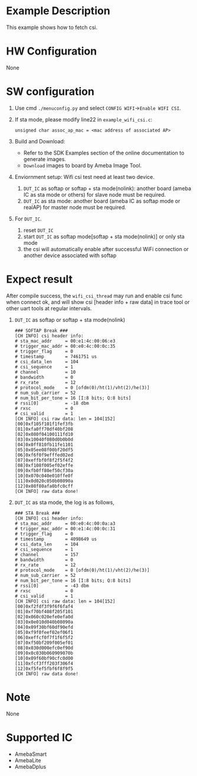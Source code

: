 # Example Description

This example shows how to fetch csi.

# HW Configuration

None

# SW configuration

1. Use cmd `./menuconfig.py` and select `CONFIG WIFI`->`Enable WIFI CSI`.

2. If sta mode, please modify line22 in `example_wifi_csi.c`:
	```
	unsigned char assoc_ap_mac = <mac address of associated AP>
	```

3. Build and Download:
   * Refer to the SDK Examples section of the online documentation to generate images.
   * `Download` images to board by Ameba Image Tool.

4. Enviornment setup: Wifi csi test need at least two device.
	1. `DUT_IC` as softap or softap + sta mode(nolink): another board (ameba IC as sta mode or others) for slave node must be required.
	2. `DUT_IC` as sta mode: another board (ameba IC as softap mode or realAP) for master node must be required.

5. For `DUT_IC`.
	1. reset `DUT_IC`
	2. start `DUT_IC` as softap mode[softap + sta mode(nolink)] or only sta mode
	3. the csi will automatically enable after successful WiFi connection or another device associated with softap

# Expect result

After compile success, the `wifi_csi_thread` may run and enable csi func when connect ok, and will show csi [header info + raw data] in trace tool or other uart tools at regular intervals.

1. `DUT_IC` as softap or softap + sta mode(nolink)

	```
	### SOFTAP Break ###
	[CH INFO] csi header info:
	# sta_mac_addr     = 00:e1:4c:00:06:e3
	# trigger_mac_addr = 00:e0:4c:00:0c:35
	# trigger_flag     = 0
	# timestamp        = 7461751 us
	# csi_data_len     = 104
	# csi_sequence     = 1
	# channel          = 10
	# bandwidth        = 0
	# rx_rate          = 12
	# protocol_mode    = 0 [ofdm(0)/ht(1)/vht(2)/he(3)]
	# num_sub_carrier  = 52
	# num_bit_per_tone = 16 [I:8 bits; Q:8 bits]
	# rssi[0]          = -18 dbm
	# rxsc             = 0
	# csi_valid        = 1
	[CH INFO] csi raw data: len = 104[152]
	[00]0xf105f101f1fef3fb
	[01]0xfa0ff70df40bf208
	[02]0x080f04100111fd10
	[03]0x10040f080d0b0b0d
	[04]0x0ff810fb11fe1101
	[05]0x05ee08f00bf20df5
	[06]0xf6f0f9efffed02ed
	[07]0xeffbf0f8f2f5f4f2
	[08]0xf108f005ef02effe
	[09]0xfb0ff80ef50cf30a
	[10]0x070c040e010ffe0f
	[11]0x0d020c050b08090a
	[12]0x08f80afa0bfc0cff
	[CH INFO] raw data done!
	```

2. `DUT_IC` as sta mode, the log is as follows,
	```
	### STA Break ###
	[CH INFO] csi header info:
	# sta_mac_addr     = 00:e0:4c:00:0a:a3
	# trigger_mac_addr = 00:e1:4c:00:0c:31
	# trigger_flag     = 0
	# timestamp        = 4098649 us
	# csi_data_len     = 104
	# csi_sequence     = 1
	# channel          = 157
	# bandwidth        = 0
	# rx_rate          = 12
	# protocol_mode    = 0 [ofdm(0)/ht(1)/vht(2)/he(3)]
	# num_sub_carrier  = 52
	# num_bit_per_tone = 16 [I:8 bits; Q:8 bits]
	# rssi[0]          = -43 dbm
	# rxsc             = 0
	# csi_valid        = 1
	[CH INFO] csi raw data: len = 104[152]
	[00]0xf2fdf3f9f6f6faf4
	[01]0xf70bf408f205f101
	[02]0x060c020efe0efa0d
	[03]0x0e010d040b08090a
	[04]0x09f30bf60df90efd
	[05]0xf9f0feef02ef06f1
	[06]0xeffcf0f7f1f6f5f2
	[07]0xf50bf209f005ef01
	[08]0x030d000efc0ef90d
	[09]0x0c030b060909070b
	[10]0x09f60bf90cfc0d00
	[11]0xfcf3fff203f306f4
	[12]0xf5fef5fbf6f8f9f5
	[CH INFO] raw data done!
	```

# Note

None

# Supported IC

- AmebaSmart
- AmebaLite
- AmebaDplus
